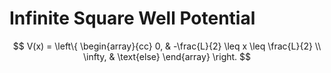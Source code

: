 # Infinite Square Well Potential

$$
V(x) = \left\{
\begin{array}{cc}
      0, & -\frac{L}{2} \leq x \leq \frac{L}{2} \\
      \infty, & \text{else}
\end{array}
    \right.
$$